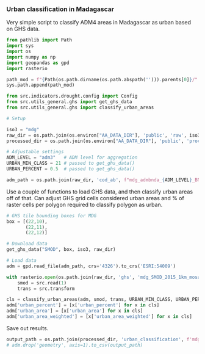### Urban classification in Madagascar

Very simple script to classify ADM4 areas in Madagascar as urban based on GHS data.

```python
from pathlib import Path
import sys
import os
import numpy as np
import geopandas as gpd
import rasterio

path_mod = f"{Path(os.path.dirname(os.path.abspath(''))).parents[0]}/"
sys.path.append(path_mod)

from src.indicators.drought.config import Config
from src.utils_general.ghs import get_ghs_data
from src.utils_general.ghs import classify_urban_areas

# Setup

iso3 = "mdg"
raw_dir = os.path.join(os.environ["AA_DATA_DIR"], 'public', 'raw', iso3)
processed_dir = os.path.join(os.environ["AA_DATA_DIR"], 'public', 'processed', iso3)

# Adjustable settings
ADM_LEVEL = "adm3"   # ADM level for aggregation
URBAN_MIN_CLASS = 21 # passed to get_ghs_data()
URBAN_PERCENT = 0.5  # passed to get_ghs_data()

adm_path = os.path.join(raw_dir, 'cod_ab', f"mdg_admbnda_{ADM_LEVEL}_BNGRC_OCHA_20181031.shp")
```

Use a couple of functions to load GHS data, and then classify urban areas off of that. Can adjust GHS grid cells considered urban areas and % of raster cells per polygon required to classify polygon as urban.

```python
# GHS tile bounding boxes for MDG
box = [(22,10),
       (22,11),
       (22,12)]

# Download data
get_ghs_data("SMOD", box, iso3, raw_dir)

# Load data
adm = gpd.read_file(adm_path, crs='4326').to_crs('ESRI:54009')

with rasterio.open(os.path.join(raw_dir, 'ghs', 'mdg_SMOD_2015_1km_mosaic.tif')) as src:
    smod = src.read(1)
    trans = src.transform

cls = classify_urban_areas(adm, smod, trans, URBAN_MIN_CLASS, URBAN_PERCENT)
adm['urban_percent'] = [x['urban_percent'] for x in cls]
adm['urban_area'] = [x['urban_area'] for x in cls]
adm['urban_area_weighted'] = [x['urban_area_weighted'] for x in cls]
```

Save out results.

```python
output_path = os.path.join(processed_dir, 'urban_classification', f'mdg_{ADM_LEVEL}_urban_classification.csv')
# adm.drop('geometry', axis=1).to_csv(output_path)
```

